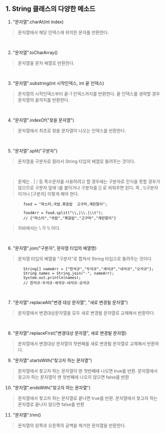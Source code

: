 ## 1. String 클래스의 다양한 메소드

1. "문자열".charAt(int index) </br>
> 문자열에서 해당 인덱스에 위치한 문자를 반환한다.

</br>

2. "문자열".toCharArray()

> 문자열을 문자 배열로 반환한다.

</br>

3. "문자열".substring(int 시작인덱스, int 끝 인덱스)

> 문자열의 시작인덱스부터 끝-1 인덱스까지를 반환한다.
> 끝 인덱스를 생략할 경우 문자열의 끝까지를 반환한다.

</br>

4. "문자열".indexOf("찾을 문자열")
> 문자열에서 최초로 찾을 문자열이 나오는 인덱스를 반환한다.

</br>

5. "문자열".split("구분자")
> 문자열을 구분자로 잘라서 String 타입의 배열로 돌려주는 것이다.

</br>

> 문제는 . | / 등 특수문자를 사용하려고 할 경우에는 구분자로 인식을 못할 경우가 많으므로 구분자 앞에 \\를 붙이거나 구분자를 [] 로 씌워주면 된다.
즉 , \\\구분자이거나 [구분자] 이렇게 해야 한다.

```
	 	food = "파스타,국밥.볶음밥	고구마,계란말이";
	 	
	 	foodArr = food.split("\\,|\\.|\\t");
	 	// {"파스타","국밥","볶음밥","고구마","계란말이"}

```

> 자바에서는  \ 가 \\\ 이다.

</br>

6. "문자열".join("구분자", 문자열 타입의 배열명)

> 문자열 타입의 배열을 "구분자"로 합쳐서 String 타입으로 돌려주는 것이다.

```
	 	String[] nameArr = {"한석규","두석규","세석규","네석규","오석규"};
	 	String names = String.join("-", nameArr);
	 	System.out.println(names);
	 	// 한석규-두석규-세석규-네석규-오석규
```

</br>

7. "문자열".replaceAll("변경 대상 문자열", "새로 변경될 문자열")
> 문자열에서 변경대상문자열을 모두 새로 변경될 문자열로 교체해서 반환하다.

</br>

8. "문자열".replaceFirst("변경대상 문자열", 새로 변경될 문자열)
> 문자열에서 변경대상 문자열의 첫번째를 새로 변경될 문자열로 교체해서 반환하다.

9. "문자열".startsWith("찾고자 하는 문자열") 
> 문자열에서 찾고자 하는 문자열이 맨 첫번째에 나오면 true를 반환.
> 문자열에서 찾고자 하는 문자열이 맨 첫번째에 나오지 않으면 false를 반환

10. "문자열".endsWith("찾고자 하는 문자열")
> 문자열에서 찾고자 하는 문자열로 끝나면 true를 반환.
> 문자열에서 찾고자 하는 문자열로 끝나지 않으면 false를 반환

11. "문자열".trim()
> 문자열의 왼쪽과 오른쪽의 공백을 제거한 문자열을 반환한다.


